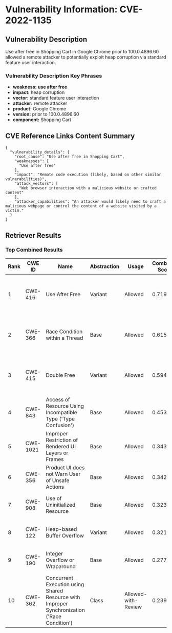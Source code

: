 # Vulnerability Information: CVE-2022-1135

## Vulnerability Description
Use after free in Shopping Cart in Google Chrome prior to 100.0.4896.60 allowed a remote attacker to potentially exploit heap corruption via standard feature user interaction.

### Vulnerability Description Key Phrases
- **weakness:** **use after free**
- **impact:** heap corruption
- **vector:** standard feature user interaction
- **attacker:** remote attacker
- **product:** Google Chrome
- **version:** prior to 100.0.4896.60
- **component:** Shopping Cart

## CVE Reference Links Content Summary
```
{
  "vulnerability_details": {
    "root_cause": "Use after free in Shopping Cart",
    "weaknesses": [
      "Use after free"
    ],
    "impact": "Remote code execution (likely, based on other similar vulnerabilities)",
    "attack_vectors": [
      "Web browser interaction with a malicious website or crafted content"
    ],
    "attacker_capabilities": "An attacker would likely need to craft a malicious webpage or control the content of a website visited by a victim."
  }
}
```

## Retriever Results

### Top Combined Results

| Rank | CWE ID | Name | Abstraction | Usage | Combined Score | Retrievers | Individual Scores |
|------|--------|------|-------------|-------|---------------|------------|-------------------|
| 1 | CWE-416 | Use After Free | Variant | Allowed | 0.7194 | dense, sparse, graph | dense: 0.642, sparse: 0.220, graph: 0.929 |
| 2 | CWE-366 | Race Condition within a Thread | Base | Allowed | 0.6153 | dense, sparse, graph | dense: 0.585, sparse: 0.177, graph: 0.619 |
| 3 | CWE-415 | Double Free | Variant | Allowed | 0.5949 | dense, sparse, graph | dense: 0.541, sparse: 0.148, graph: 0.808 |
| 4 | CWE-843 | Access of Resource Using Incompatible Type ('Type Confusion') | Base | Allowed | 0.4530 | sparse, graph | sparse: 0.167, graph: 1.000 |
| 5 | CWE-1021 | Improper Restriction of Rendered UI Layers or Frames | Base | Allowed | 0.3434 | dense, sparse | dense: 0.548, sparse: 0.121 |
| 6 | CWE-356 | Product UI does not Warn User of Unsafe Actions | Base | Allowed | 0.3420 | dense, sparse | dense: 0.552, sparse: 0.115 |
| 7 | CWE-908 | Use of Uninitialized Resource | Base | Allowed | 0.3238 | dense, sparse | dense: 0.523, sparse: 0.108 |
| 8 | CWE-122 | Heap-based Buffer Overflow | Variant | Allowed | 0.3219 | dense, sparse | dense: 0.535, sparse: 0.142 |
| 9 | CWE-190 | Integer Overflow or Wraparound | Base | Allowed | 0.2772 | sparse, graph | sparse: 0.109, graph: 0.602 |
| 10 | CWE-362 | Concurrent Execution using Shared Resource with Improper Synchronization ('Race Condition') | Class | Allowed-with-Review | 0.2396 | sparse, graph | sparse: 0.143, graph: 0.911 |

